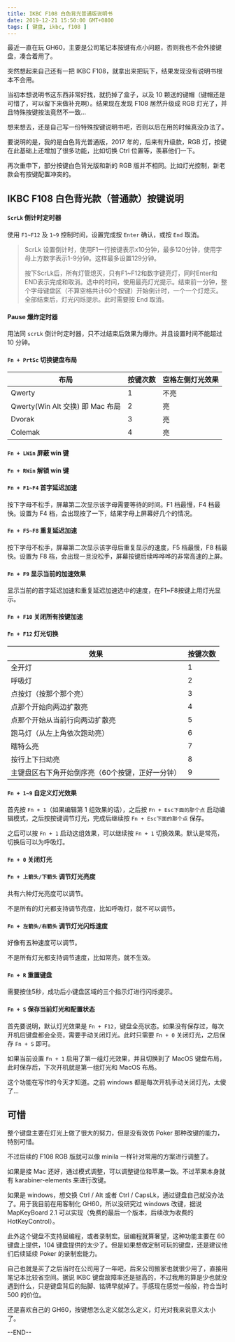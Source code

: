 ```yaml
---
title: IKBC F108 白色背光普通版说明书
date: 2019-12-21 15:50:00 GMT+0800
tags: [ 键盘, ikbc, f108 ]
---
```


最近一直在玩 GH60，主要是公司笔记本按键有点小问题，否则我也不会外接键盘，凑合着用了。

突然想起来自己还有一把 IKBC F108，就拿出来把玩下，结果发现没有说明书根本不会用。

<!-- truncate -->

当初本想说明书这东西非常好找，就扔掉了盒子，以及 10 颗送的键帽（键帽还是可惜了，可以留下来做补充啊）。结果现在发现 F108 居然升级成 RGB 灯光了，并且特殊按键按法竟然不一致...

想来想去，还是自己写一份特殊按键说明书吧，否则以后在用的时候真没办法了。

要说明的是，我的是白色背光普通版，2017 年的，后来有升级款，RGB 灯，按键在此基础上还增加了很多功能，比如切换 Ctrl 位置等，羡慕他们一下。

再次重申下，部分按键白色背光版和新的 RGB 版并不相同。比如灯光控制，新老款会有按键配置冲突的。

## IKBC F108 白色背光款（普通款）按键说明

#### `ScrLk` 倒计时定时器

使用 `F1~F12` 及 `1~9` 控制时间，设置完成按 `Enter` 确认，或按 `End` 取消。

> ScrLk 设置倒计时，使用F1一行按键表示x10分钟，最多120分钟，使用字母上方数字表示1-9分钟。这样最多设置129分钟。
>
> 按下ScrLk后，所有灯管熄灭，只有F1~F12和数字键亮灯，同时Enter和END表示完成和取消。选中的时间，使用最亮灯光提示。结束前一分钟，整个字母键盘区（不算空格共计60个按键）开始倒计时，一个一个灯熄灭。全部结束后，灯光闪烁提示。此时需要按
> End 取消。

#### Pause 爆炸定时器

用法同 `scrLk` 倒计时定时器，只不过结束后效果为爆炸。并且设置时间不能超过 10 分钟。

#### `Fn + PrtSc` 切换键盘布局

 布局                          | 按键次数 | 空格左侧灯光效果 
-----------------------------|------|----------
 Qwerty                      | 1    | 不亮       
 Qwerty(Win Alt 交换) 即 Mac 布局 | 2    | 亮        
 Dvorak                      | 3    | 亮        
 Colemak                     | 4    | 亮        

#### `Fn + LWin` 屏蔽 win 键

#### `Fn + RWin` 解锁 win 键

#### `Fn + F1~F4` 首字延迟加速

按下字母不松手，屏幕第二次显示该字母需要等待的时间。F1 档最慢，F4 档最快。设置为 F4 档，会出现按了一下，结果字母上屏幕好几个的情况。

#### `Fn + F5~F8` 重复延迟加速

按下字母不松手，屏幕第二次显示该字母后重复显示的速度，F5 档最慢，F8 档最快。设置为 F8 档，会出现一旦没松手，屏幕按键后续哗哗哗的非常高速的上屏。

#### `Fn + F9` 显示当前的加速效果

显示当前的首字延迟加速和重复延迟加速选中的速度，在F1~F8按键上用灯光显示。

#### `Fn + F10` 关闭所有按键加速

#### `Fn + F12` 灯光切换

 效果                        | 按键次数 
---------------------------|------
 全开灯                       | 1    
 呼吸灯                       | 2    
 点按灯（按那个那个亮）               | 3    
 点那个开始向两边扩散亮               | 4    
 点那个开始从当前行向两边扩散亮           | 5    
 跑马灯（从左上角依次跑动亮）            | 6    
 瞎特么亮                      | 7    
 按行上下扫动亮                   | 8    
 主键盘区右下角开始倒序亮（60个按键，正好一分钟） | 9    

#### `Fn + 1~9` 自定义灯光效果

首先按 `Fn + 1`（如果编辑第 1 组效果的话），之后按 `Fn + Esc下面的那个点` 启动编辑模式，之后按按键调节灯光，完成后继续按 `Fn + Esc下面的那个点` 保存。

之后可以按 `Fn + 1` 启动这组效果，可以继续按 `Fn + 1` 切换效果。默认是常亮，切换后可以为呼吸灯。

#### `Fn + 0` 关闭灯光

#### `Fn + 上箭头/下箭头` 调节灯光亮度

共有六种灯光亮度可以调节。

不是所有的灯光都支持调节亮度，比如呼吸灯，就不可以调节。

#### `Fn + 左箭头/右箭头` 调节灯光闪烁速度

好像有五种速度可以调节。

不是所有灯光都支持调节速度，比如常亮，就不生效。

#### `Fn + R` 重置键盘

需要按住5秒，成功后小键盘区域的三个指示灯进行闪烁提示。

#### `Fn + S` 保存当前灯光和配置状态

首先要说明，默认灯光效果是 `Fn + F12`，键盘全亮状态。如果没有保存过，每次开机后键盘都会全亮，需要手动关闭灯光。此时只需要 `Fn + 0` 关闭灯光，之后保存 `Fn + S` 即可。

如果当前设置 `Fn + 1` 启用了第一组灯光效果，并且切换到了 MacOS 键盘布局，此时保存后，下次开机就是第一组灯光和 MacOS 布局。

这个功能在写作的今天才知道。之前 windows 都是每次开机手动关闭灯光，太傻了...

## 可惜

整个键盘主要在灯光上做了很大的努力，但是没有效仿 Poker 那种改键的能力，特别可惜。

不过后续的 F108 RGB 版就可以像 minila 一样针对常用的方案进行调整了。

如果是接 Mac 还好，通过模式调整，可以调整键位和苹果一致。不过苹果本身就有 karabiner-elements 来进行改键。

如果是 windows，想交换 Ctrl / Alt 或者 Ctrl / CapsLk，通过键盘自己就没办法了。用于我目前在用客制化 GH60，所以没研究过 windows 改键，据说 MapKeyBoard 2.1 可以实现（免费的最后一个版本，后续改为收费的
HotKeyControl）。

此外这个键盘不支持层编程，或者录制宏。层编程就算奢望，这种功能主要在 60 键盘上提供，104 键盘提供的太少了。但是如果想做定制可玩的键盘，还是建议他们后续延续 Poker 的录制宏能力。

自己也就是买了之后当时在公司用了一年吧，后来公司搬家也就很少用了，直接用笔记本比较省空间。据说 IKBC 键盘故障率还是挺高的，不过我用的算是少也就没遇到什么，只是键盘背后的贴脚、铭牌早就掉了。手感现在感觉一般般，符合当时
500 的价位。

还是喜欢自己的 GH60，按键想怎么定义就怎么定义，灯光对我来说意义太小了。

--END--
